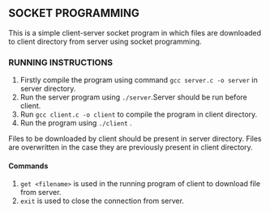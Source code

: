 ## SOCKET PROGRAMMING
This is a simple client-server socket program in which files are downloaded to client directory from server using socket programming.

### RUNNING INSTRUCTIONS
1. Firstly compile the program using command ``` gcc server.c -o server ``` in server directory. 
2. Run the server program using ``` ./server ```.Server should be run before client. 
3. Run ``` gcc client.c -o client ``` to compile the program in client directory.
4. Run the program using ``` ./client ``` .

Files to be downloaded by client should be present in server directory.
Files are overwritten in the case they are previously present in client directory.

#### Commands
1. ``` get <filename> ``` is used in the running program of client to download file from server.
2. ``` exit ``` is used to close the connection from server.

